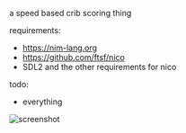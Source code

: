 a speed based crib scoring thing

requirements:

- https://nim-lang.org
- https://github.com/ftsf/nico
- SDL2 and the other requirements for nico

todo:

- everything

![screenshot](http://i.imgur.com/B5fZm5k.png)
